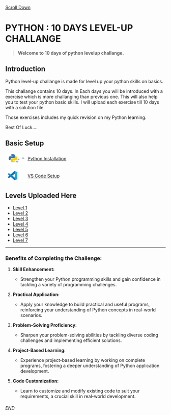 [Scroll Down](#end)

# PYTHON : 10 DAYS LEVEL-UP CHALLANGE

> **Welcome to 10 days of python levelup challange.**

## Introduction
Python level-up challange is made for level up your python skills on basics.

This challange contains 10 days. In Each days you will be introduced with a exercise which is more challanging than previous one. This will also help you to test your python basic skills. I will upload each exercise till 10 days with a solution file.

Those exercises includes my quick revision on my Python learning. 

Best Of Luck....

## Basic Setup

<div style="display: flex; align-items: center;">
<img src="./img/logo/install_python.png" width="70"/> 
<a href="https://youtu.be/ouvOYElia1A?si=1ks-erhYc5OBW4vu">Python Installation</a>
</div>

<br>

<div style="display: flex; align-items: center;">
<img src="./img/logo/vs code setup.png" width="70"/> 
<a href="https://youtu.be/ouvOYElia1A?si=1ks-erhYc5OBW4vu">VS Code Setup</a>
</div>

## Levels Uploaded Here

- [Level 1](/Level_1/)
- [Level 2](/Level_2/)
- [Level 3](/Level_3/)
- [Level 4](/Level_4/)
- [Level 5](/Level_5/)
- [Level 6](/Level_6/)
- [Level 7](/Level_7/)

---

### Benefits of Completing the Challenge:

1. **Skill Enhancement:**
    - Strengthen your Python programming skills and gain confidence in tackling a variety of programming challenges.

2. **Practical Application:**
    - Apply your knowledge to build practical and useful programs, reinforcing your understanding of Python concepts in real-world scenarios.

3. **Problem-Solving Proficiency:**
    - Sharpen your problem-solving abilities by tackling diverse coding challenges and implementing efficient solutions.

4. **Project-Based Learning:**
    - Experience project-based learning by working on complete programs, fostering a deeper understanding of Python application development.

5. **Code Customization:**
    - Learn to customize and modify existing code to suit your requirements, a crucial skill in real-world development.

###### END



